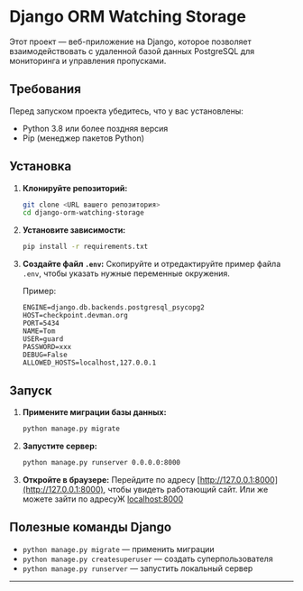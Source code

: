 # Django ORM Watching Storage

Этот проект — веб-приложение на Django, которое позволяет взаимодействовать с удаленной базой данных PostgreSQL для мониторинга и управления пропусками.

## Требования

Перед запуском проекта убедитесь, что у вас установлены:
- Python 3.8 или более поздняя версия
- Pip (менеджер пакетов Python)

## Установка

1. **Клонируйте репозиторий:**
   ```bash
   git clone <URL вашего репозитория>
   cd django-orm-watching-storage
   ```

2. **Установите зависимости:**
   ```bash
   pip install -r requirements.txt
   ```

3. **Создайте файл `.env`:**
   Скопируйте и отредактируйте пример файла `.env`, чтобы указать нужные переменные окружения.

   Пример:
   ```env
   ENGINE=django.db.backends.postgresql_psycopg2
   HOST=checkpoint.devman.org
   PORT=5434
   NAME=Tom
   USER=guard
   PASSWORD=xxx
   DEBUG=False
   ALLOWED_HOSTS=localhost,127.0.0.1
   ```


## Запуск

1. **Примените миграции базы данных:**
   ```bash
   python manage.py migrate
   ```

2. **Запустите сервер:**
   ```bash
   python manage.py runserver 0.0.0.0:8000
   ```

3. **Откройте в браузере:**
   Перейдите по адресу [http://127.0.0.1:8000](http://127.0.0.1:8000), чтобы увидеть работающий сайт.
   Или же можете зайти по адресуЖ [localhost:8000](http://0.0.0.0:8000)
## Полезные команды Django

- `python manage.py migrate` — применить миграции
- `python manage.py createsuperuser` — создать суперпользователя
- `python manage.py runserver` — запустить локальный сервер

---
